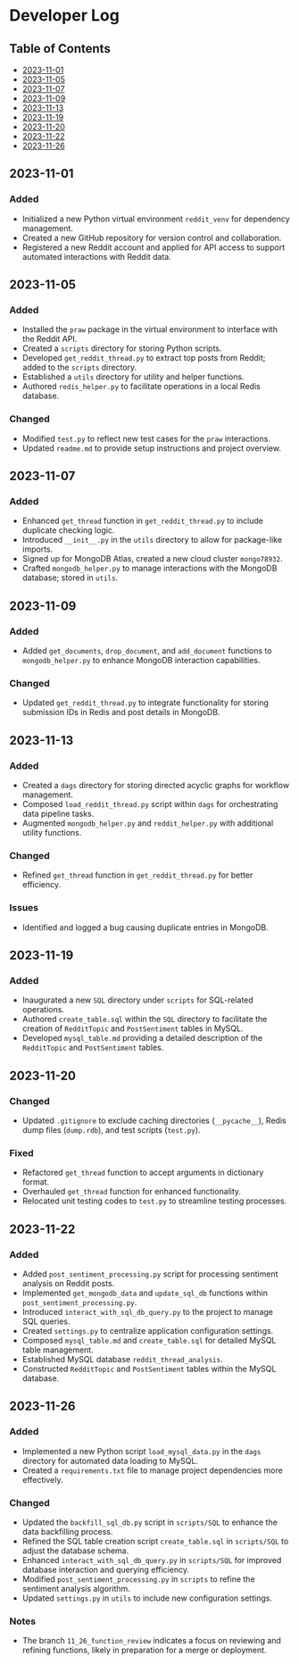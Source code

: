 # Developer Log

## Table of Contents

- [2023-11-01](#2023-11-01)
- [2023-11-05](#2023-11-05)
- [2023-11-07](#2023-11-07)
- [2023-11-09](#2023-11-09)
- [2023-11-13](#2023-11-13)
- [2023-11-19](#2023-11-19)
- [2023-11-20](#2023-11-20)
- [2023-11-22](#2023-11-22)
- [2023-11-26](#2023-11-26)

## 2023-11-01

### Added
- Initialized a new Python virtual environment `reddit_venv` for dependency management.
- Created a new GitHub repository for version control and collaboration.
- Registered a new Reddit account and applied for API access to support automated interactions with Reddit data.

## 2023-11-05

### Added
- Installed the `praw` package in the virtual environment to interface with the Reddit API.
- Created a `scripts` directory for storing Python scripts.
- Developed `get_reddit_thread.py` to extract top posts from Reddit; added to the `scripts` directory.
- Established a `utils` directory for utility and helper functions.
- Authored `redis_helper.py` to facilitate operations in a local Redis database.

### Changed
- Modified `test.py` to reflect new test cases for the `praw` interactions.
- Updated `readme.md` to provide setup instructions and project overview.

## 2023-11-07

### Added
- Enhanced `get_thread` function in `get_reddit_thread.py` to include duplicate checking logic.
- Introduced `__init__.py` in the `utils` directory to allow for package-like imports.
- Signed up for MongoDB Atlas, created a new cloud cluster `mongo78932`.
- Crafted `mongodb_helper.py` to manage interactions with the MongoDB database; stored in `utils`.

## 2023-11-09

### Added
- Added `get_documents`, `drop_document`, and `add_document` functions to `mongodb_helper.py` to enhance MongoDB interaction capabilities.

### Changed
- Updated `get_reddit_thread.py` to integrate functionality for storing submission IDs in Redis and post details in MongoDB.

## 2023-11-13

### Added
- Created a `dags` directory for storing directed acyclic graphs for workflow management.
- Composed `load_reddit_thread.py` script within `dags` for orchestrating data pipeline tasks.
- Augmented `mongodb_helper.py` and `reddit_helper.py` with additional utility functions.

### Changed
- Refined `get_thread` function in `get_reddit_thread.py` for better efficiency.

### Issues
- Identified and logged a bug causing duplicate entries in MongoDB.

## 2023-11-19

### Added
- Inaugurated a new `SQL` directory under `scripts` for SQL-related operations.
- Authored `create_table.sql` within the `SQL` directory to facilitate the creation of `RedditTopic` and `PostSentiment` tables in MySQL.
- Developed `mysql_table.md` providing a detailed description of the `RedditTopic` and `PostSentiment` tables.

## 2023-11-20

### Changed
- Updated `.gitignore` to exclude caching directories (`__pycache__`), Redis dump files (`dump.rdb`), and test scripts (`test.py`).

### Fixed
- Refactored `get_thread` function to accept arguments in dictionary format.
- Overhauled `get_thread` function for enhanced functionality.
- Relocated unit testing codes to `test.py` to streamline testing processes.

## 2023-11-22

### Added
- Added `post_sentiment_processing.py` script for processing sentiment analysis on Reddit posts.
- Implemented `get_mongodb_data` and `update_sql_db` functions within `post_sentiment_processing.py`.
- Introduced `interact_with_sql_db_query.py` to the project to manage SQL queries.
- Created `settings.py` to centralize application configuration settings.
- Composed `mysql_table.md` and `create_table.sql` for detailed MySQL table management.
- Established MySQL database `reddit_thread_analysis`.
- Constructed `RedditTopic` and `PostSentiment` tables within the MySQL database.


## 2023-11-26 

### Added
- Implemented a new Python script `load_mysql_data.py` in the `dags` directory for automated data loading to MySQL.
- Created a `requirements.txt` file to manage project dependencies more effectively.

### Changed
- Updated the `backfill_sql_db.py` script in `scripts/SQL` to enhance the data backfilling process.
- Refined the SQL table creation script `create_table.sql` in `scripts/SQL` to adjust the database schema.
- Enhanced `interact_with_sql_db_query.py` in `scripts/SQL` for improved database interaction and querying efficiency.
- Modified `post_sentiment_processing.py` in `scripts` to refine the sentiment analysis algorithm.
- Updated `settings.py` in `utils` to include new configuration settings.

### Notes
- The branch `11_26_function_review` indicates a focus on reviewing and refining functions, likely in preparation for a merge or deployment.
